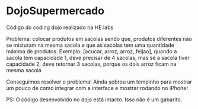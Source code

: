 DojoSupermercado
================

Código do coding dojo realizado na HE:labs

Problema: colocar produtos em sacolas sendo que, produtos diferentes não se misturam na mesma sacola e que as sacolas tem uma quantidade máxima de produtos. Exemplo: [acucar, arroz, arroz, feijao], quando a sacola tem capacidade 1, deve precisar de 4 sacolas, mas se a sacola tiver capacidade 2, deve retornar 3 sacolas, porque os dois arroz ficam na mesma sacola

Conseguimos resolver o problema! Ainda sobrou um tempinho para mostrar um pouco de como integrar com a interface e mostrar rodando no iPhone!


PS: O código desenvolvido no dojo está intacto. Isso não é um gabarito.

